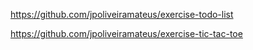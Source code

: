 https://github.com/jpoliveiramateus/exercise-todo-list

https://github.com/jpoliveiramateus/exercise-tic-tac-toe

